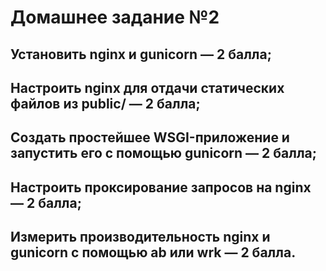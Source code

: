 # Домашнее задание №2

## Установить nginx и gunicorn — 2 балла;
## Настроить nginx для отдачи статических файлов из public/ — 2 балла;
## Создать простейшее WSGI-приложение и запустить его с помощью gunicorn — 2 балла;
## Настроить проксирование запросов на nginx — 2 балла;
## Измерить производительность nginx и gunicorn c помощью ab или wrk — 2 балла.